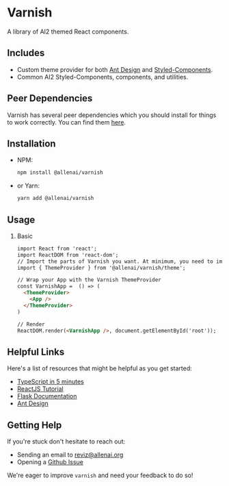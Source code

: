 # Varnish

A library of AI2 themed React components.

## Includes

* Custom theme provider for both [Ant Design](https://ant.design) and [Styled-Components](https://www.styled-components.com/).
* Common AI2 Styled-Components, components, and utilities.

## Peer Dependencies

Varnish has several peer dependencies which you should install for things to work correctly. You can find them [here](https://github.com/allenai/varnish/blob/master/ui/package.json#L34).

## Installation

* NPM:

    ```bash
    npm install @allenai/varnish
    ```

* or Yarn:

    ```bash
    yarn add @allenai/varnish
    ```

## Usage

1. Basic
    ```html
    import React from 'react';
    import ReactDOM from 'react-dom';
    // Import the parts of Varnish you want. At minimum, you need to import the ThemeProvider
    import { ThemeProvider } from '@allenai/varnish/theme';

    // Wrap your App with the Varnish ThemeProvider
    const VarnishApp =  () => (
      <ThemeProvider>
        <App />
      </ThemeProvider>
    )

    // Render
    ReactDOM.render(<VarnishApp />, document.getElementById('root'));
    ```

## Helpful Links

Here's a list of resources that might be helpful as you get started:

* [TypeScript in 5 minutes](https://www.typescriptlang.org/docs/handbook/typescript-in-5-minutes.html)
* [ReactJS Tutorial](https://reactjs.org/tutorial/tutorial.html)
* [Flask Documentation](http://flask.pocoo.org/docs/1.0/)
* [Ant Design](https://ant.design)

## Getting Help

If you're stuck don't hesitate to reach out:

* Sending an email to [reviz@allenai.org](mailto:reviz@allenai.org)
* Opening a [Github Issue](https://github.com/allenai/varnish/issues/new/choose)

We're eager to improve `varnish` and need your feedback to do so!
